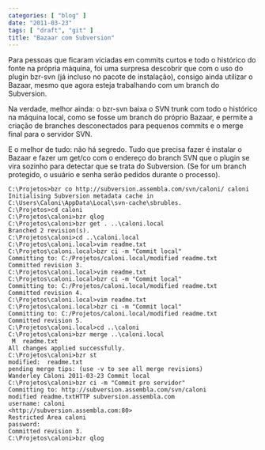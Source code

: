 ```yaml
---
categories: [ "blog" ]
date: "2011-03-23"
tags: [ "draft", "git" ]
title: "Bazaar com Subversion"
---
```

Para pessoas que ficaram viciadas em commits curtos e todo o histórico do fonte na própria máquina, foi uma surpresa descobrir que com o uso do plugin bzr-svn (já incluso no pacote de instalação), consigo ainda utilizar o Bazaar, mesmo que agora esteja trabalhando com um branch do Subversion.

Na verdade, melhor ainda: o bzr-svn baixa o SVN trunk com todo o histórico na máquina local, como se fosse um branch do próprio Bazaar, e permite a criação de branches desconectados para pequenos commits e o merge final para o servidor SVN.

E o melhor de tudo: não há segredo. Tudo que precisa fazer é instalar o Bazaar e fazer um get/co com o endereço do branch SVN que o plugin se vira sozinho para detectar que se trata do Subversion. (Se for um branch protegido, o usuário e senha serão pedidos durante o processo).

    
    C:\Projetos>bzr co http://subversion.assembla.com/svn/caloni/ caloni
    Initialising Subversion metadata cache in C:\Users\Caloni\AppData\Local\svn-cache\sbrubles.
    C:\Projetos>cd caloni
    C:\Projetos\caloni>bzr qlog
    C:\Projetos\caloni>bzr get . ..\caloni.local
    Branched 2 revision(s).
    C:\Projetos\caloni>cd ..\caloni.local
    C:\Projetos\caloni.local>vim readme.txt
    C:\Projetos\caloni.local>bzr ci -m "Commit local"
    Committing to: C:/Projetos/caloni.local/modified readme.txt
    Committed revision 3.
    C:\Projetos\caloni.local>vim readme.txt
    C:\Projetos\caloni.local>bzr ci -m "Commit local"
    Committing to: C:/Projetos/caloni.local/modified readme.txt
    Committed revision 4.
    C:\Projetos\caloni.local>vim readme.txt
    C:\Projetos\caloni.local>bzr ci -m "Commit local"
    Committing to: C:/Projetos/caloni.local/modified readme.txt
    Committed revision 5.
    C:\Projetos\caloni.local>cd ..\caloni
    C:\Projetos\caloni>bzr merge ..\caloni.local
     M  readme.txt
    All changes applied successfully.
    C:\Projetos\caloni>bzr st
    modified:  readme.txt
    pending merge tips: (use -v to see all merge revisions)  
    Wanderley Caloni 2011-03-23 Commit local
    C:\Projetos\caloni>bzr ci -m "Commit pro servidor"
    Committing to: http://subversion.assembla.com/svn/caloni
    modified readme.txtHTTP subversion.assembla.com 
    username: caloni
    <http://subversion.assembla.com:80> 
    Restricted Area caloni 
    password:
    Committed revision 3.
    C:\Projetos\caloni>bzr qlog

